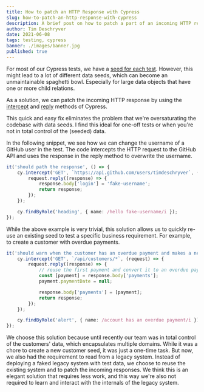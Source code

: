 ```yaml
---
title: How to patch an HTTP Response with Cypress
slug: how-to-patch-an-http-response-with-cypress
description: A brief post on how to patch a part of an incoming HTTP response
author: Tim Deschryver
date: 2021-06-08
tags: testing, cypress
banner: ./images/banner.jpg
published: true
---
```


For most of our Cypress tests, we have a [seed for each test](/blog/reseed-your-database-with-cypress).
However, this might lead to a lot of different data seeds, which can become an unmaintainable spaghetti bowl. Especially for large data objects that have one or more child relations.

As a solution, we can patch the incoming HTTP response by using the [intercept](https://docs.cypress.io/api/commands/intercept) and [reply](https://docs.cypress.io/api/commands/intercept#Providing-a-stub-response-with-req-reply) methods of Cypress.

This quick and easy fix eliminates the problem that we're oversaturating the codebase with data seeds.
I find this ideal for one-off tests or when you're not in total control of the (seeded) data.

In the following snippet, we see how we can change the username of a GitHub user in the test.
The code intercepts the HTTP request to the GitHub API and uses the response in the reply method to overwrite the username.

```ts
it('should path the response', () => {
	cy.intercept('GET', `https://api.github.com/users/timdeschryver`, (request) => {
		request.reply((response) => {
			response.body['login'] = 'fake-username';
			return response;
		});
	});

	cy.findByRole('heading', { name: /hello fake-username/i });
});
```

While the above example is very trivial, this solution allows us to quickly re-use an existing seed to test a specific business requirement. For example, to create a customer with overdue payments.

```ts
it('should warn when the customer has an overdue payment and makes a new order', () => {
	cy.intercept('GET', `/api/customers/*`, (request) => {
		request.reply((response) => {
			// reuse the first payment and convert it to an overdue payment
			const [payment] = response.body['payments'];
			payment.paymentDate = null;

			response.body['payments'] = [payment];
			return response;
		});
	});

	cy.findByRole('alert', { name: /account has an overdue payment/i });
});
```

We choose this solution because until recently our team was in total control of the customers' data, which encapsulates multiple domains.
While it was a chore to create a new customer seed, it was just a one-time task.
But now, we also had the requirement to read from a legacy system.
Instead of deploying a faked legacy system with test data, we choose to reuse the existing system and to patch the incoming responses. We think this is an elegant solution that requires less work, and this way we're also not required to learn and interact with the internals of the legacy system.
